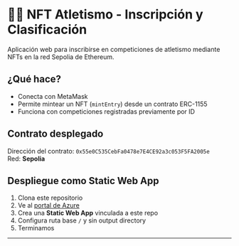 # 🏃‍♂️ NFT Atletismo - Inscripción y Clasificación

Aplicación web para inscribirse en competiciones de atletismo mediante NFTs en la red Sepolia de Ethereum.

## ¿Qué hace?

- Conecta con MetaMask
- Permite mintear un NFT (`mintEntry`) desde un contrato ERC-1155
- Funciona con competiciones registradas previamente por ID

## Contrato desplegado

Dirección del contrato: `0x55e0C535CebFa0478e7E4CE92a3c053F5FA2005e`  
Red: **Sepolia**

## Despliegue como Static Web App

1. Clona este repositorio
2. Ve al [portal de Azure](https://portal.azure.com)
3. Crea una **Static Web App** vinculada a este repo
4. Configura ruta base `/` y sin output directory
5. Terminamos

---
